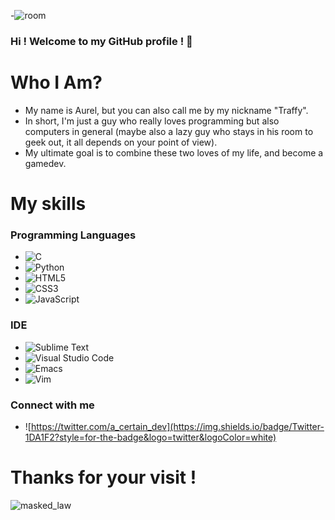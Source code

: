 -![room](https://github.com/aurelatioukpe/GitHub-Profile/assets/146479577/df1ad04c-8a18-4b2b-ac68-0d8b4e8ca89a)
### Hi ! Welcome to my GitHub profile ! 👋

# Who I Am?

- My name is Aurel, but you can also call me by my nickname "Traffy". 
- In short, I'm just a guy who really loves programming but also computers in general (maybe also a lazy guy who stays in his room to geek out, it all depends on your point of view). 
- My ultimate goal is to combine these two loves of my life, and become a gamedev.

# My skills
### Programming Languages
- ![C](https://img.shields.io/badge/C-00599C?style=for-the-badge&logo=c&logoColor=white)
- ![Python](https://img.shields.io/badge/Python-14354C?style=for-the-badge&logo=python&logoColor=white)
- ![HTML5](https://img.shields.io/badge/HTML5-E34F26?style=for-the-badge&logo=html5&logoColor=white)
- ![CSS3](https://img.shields.io/badge/CSS3-1572B6?style=for-the-badge&logo=css3&logoColor=white)
- ![JavaScript](https://img.shields.io/badge/JavaScript-323330?style=for-the-badge&logo=javascript&logoColor=F7DF1E)
### IDE
- ![Sublime Text](https://img.shields.io/badge/sublime_text-%23575757.svg?&style=for-the-badge&logo=sublime-text&logoColor=important)
- ![Visual Studio Code](https://img.shields.io/badge/Visual_Studio_Code-0078D4?style=for-the-badge&logo=visual%20studio%20code&logoColor=white)
- ![Emacs](https://img.shields.io/badge/Emacs-%237F5AB6.svg?&style=for-the-badge&logo=gnu-emacs&logoColor=white)
- ![Vim](https://img.shields.io/badge/VIM-%2311AB00.svg?&style=for-the-badge&logo=vim&logoColor=white)
### Connect with me
- ![https://twitter.com/a_certain_dev](https://img.shields.io/badge/Twitter-1DA1F2?style=for-the-badge&logo=twitter&logoColor=white)
# Thanks for your visit !
![masked_law](https://github.com/aurelatioukpe/GitHub-Profile/assets/146479577/8fe022f4-9321-4c54-9536-28bd44dba3d9)

